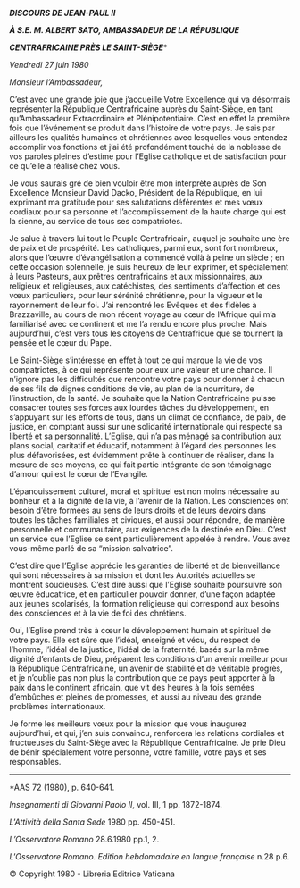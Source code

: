 ***DISCOURS DE JEAN-PAUL II***

***À S.E. M. ALBERT SATO, AMBASSADEUR DE LA RÉPUBLIQUE***

***CENTRAFRICAINE PRÈS LE SAINT-SIÈGE****

*Vendredi 27 juin 1980*

*Monsieur l’Ambassadeur,*

C’est avec une grande joie que j’accueille Votre Excellence qui va désormais représenter la République Centrafricaine auprès du Saint-Siège, en tant qu’Ambassadeur Extraordinaire et Plénipotentiaire. C’est en effet la première fois que l’événement se produit dans l’histoire de votre pays. Je sais par ailleurs les qualités humaines et chrétiennes avec lesquelles vous entendez accomplir vos fonctions et j’ai été profondément touché de la noblesse de vos paroles pleines d’estime pour l’Eglise catholique et de satisfaction pour ce qu’elle a réalisé chez vous.

Je vous saurais gré de bien vouloir être mon interprète auprès de Son Excellence Monsieur David Dacko, Président de la République, en lui exprimant ma gratitude pour ses salutations déférentes et mes vœux cordiaux pour sa personne et l’accomplissement de la haute charge qui est la sienne, au service de tous ses compatriotes.

Je salue à travers lui tout le Peuple Centrafricain, auquel je souhaite une ère de paix et de prospérité. Les catholiques, parmi eux, sont fort nombreux, alors que l’œuvre d’évangélisation a commencé voilà à peine un siècle ; en cette occasion solennelle, je suis heureux de leur exprimer, et spécialement à leurs Pasteurs, aux prêtres centrafricains et aux missionnaires, aux religieux et religieuses, aux catéchistes, des sentiments d’affection et des vœux particuliers, pour leur sérénité chrétienne, pour la vigueur et le rayonnement de leur foi. J’ai rencontré les Evêques et des fidèles à Brazzaville, au cours de mon récent voyage au cœur de l’Afrique qui m’a familiarisé avec ce continent et me l’a rendu encore plus proche. Mais aujourd’hui, c’est vers tous les citoyens de Centrafrique que se tournent la pensée et le cœur du Pape.

Le Saint-Siège s’intéresse en effet à tout ce qui marque la vie de vos compatriotes, à ce qui représente pour eux une valeur et une chance. Il n’ignore pas les difficultés que rencontre votre pays pour donner à chacun de ses fils de dignes conditions de vie, au plan de la nourriture, de l’instruction, de la santé. Je souhaite que la Nation Centrafricaine puisse consacrer toutes ses forces aux lourdes tâches du développement, en s’appuyant sur les efforts de tous, dans un climat de confiance, de paix, de justice, en comptant aussi sur une solidarité internationale qui respecte sa liberté et sa personnalité. L’Eglise, qui n’a pas ménagé sa contribution aux plans social, caritatif et éducatif, notamment à l’égard des personnes les plus défavorisées, est évidemment prête à continuer de réaliser, dans la mesure de ses moyens, ce qui fait partie intégrante de son témoignage d’amour qui est le cœur de l’Evangile.

L’épanouissement culturel, moral et spirituel est non moins nécessaire au bonheur et à la dignité de la vie, à l’avenir de la Nation. Les consciences ont besoin d’être formées au sens de leurs droits et de leurs devoirs dans toutes les tâches familiales et civiques, et aussi pour répondre, de manière personnelle et communautaire, aux exigences de la destinée en Dieu. C’est un service que l’Eglise se sent particulièrement appelée à rendre. Vous avez vous-même parlé de sa “mission salvatrice”.

C’est dire que l’Eglise apprécie les garanties de liberté et de bienveillance qui sont nécessaires à sa mission et dont les Autorités actuelles se montrent soucieuses. C’est dire aussi que l’Eglise souhaite poursuivre son œuvre éducatrice, et en particulier pouvoir donner, d’une façon adaptée aux jeunes scolarisés, la formation religieuse qui correspond aux besoins des consciences et à la vie de foi des chrétiens.

Oui, l’Eglise prend très à cœur le développement humain et spirituel de votre pays. Elle est sûre que l’idéal, enseigné et vécu, du respect de l’homme, l’idéal de la justice, l’idéal de la fraternité, basés sur la même dignité d’enfants de Dieu, préparent les conditions d’un avenir meilleur pour la République Centrafricaine, un avenir de stabilité et de véritable progrès, et je n’oublie pas non plus la contribution que ce pays peut apporter à la paix dans le continent africain, que vit des heures à la fois semées d’embûches et pleines de promesses, et aussi au niveau des grande problèmes internationaux.

Je forme les meilleurs vœux pour la mission que vous inaugurez aujourd’hui, et qui, j’en suis convaincu, renforcera les relations cordiales et fructueuses du Saint-Siège avec la République Centrafricaine. Je prie Dieu de bénir spécialement votre personne, votre famille, votre pays et ses responsables.

* * *

*AAS 72 (1980), p. 640-641.

*Insegnamenti di Giovanni Paolo II*, vol. III, 1 pp. 1872-1874.

*L'Attività della Santa Sede* 1980 pp. 450-451.

*L’Osservatore Romano* 28.6.1980 pp.1, 2.

*L'Osservatore Romano. Edition hebdomadaire en langue française* n.28 p.6.

© Copyright 1980 - Libreria Editrice Vaticana